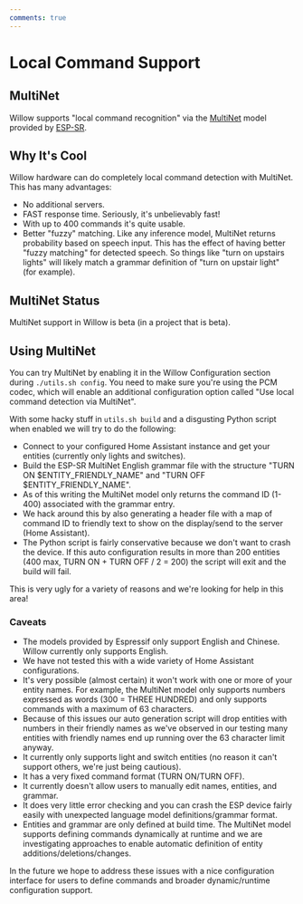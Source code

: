 ```yaml
---
comments: true
---
```


# Local Command Support

## MultiNet

Willow supports "local command recognition" via the [MultiNet](https://docs.espressif.com/projects/esp-sr/en/latest/esp32s3/getting_started/readme.html) model provided by [ESP-SR](https://github.com/espressif/esp-sr).

## Why It's Cool

Willow hardware can do completely local command detection with MultiNet. This has many advantages:

- No additional servers.
- FAST response time. Seriously, it's unbelievably fast!
- With up to 400 commands it's quite usable.
- Better "fuzzy" matching. Like any inference model, MultiNet returns probability based on speech input. This has the effect of having better "fuzzy matching" for detected speech. So things like "turn on upstairs lights" will likely match a grammar definition of "turn on upstair light" (for example).

## MultiNet Status

MultiNet support in Willow is beta (in a project that is beta).

## Using MultiNet

You can try MultiNet by enabling it in the Willow Configuration section during ```./utils.sh config```. You need to make sure you're using the PCM codec, which will enable an additional configuration option called "Use local command detection via MultiNet".

With some hacky stuff in ```utils.sh build``` and a disgusting Python script when enabled we will try to do the following:

- Connect to your configured Home Assistant instance and get your entities (currently only lights and switches).
- Build the ESP-SR MultiNet English grammar file with the structure "TURN ON $ENTITY_FRIENDLY_NAME" and "TURN OFF $ENTITY_FRIENDLY_NAME".
- As of this writing the MultiNet model only returns the command ID (1-400) associated with the grammar entry.
- We hack around this by also generating a header file with a map of command ID to friendly text to show on the display/send to the server (Home Assistant).
- The Python script is fairly conservative because we don't want to crash the device. If this auto configuration results in more than 200 entities (400 max, TURN ON + TURN OFF / 2 = 200) the script will exit and the build will fail.

This is very ugly for a variety of reasons and we're looking for help in this area!

### Caveats

- The models provided by Espressif only support English and Chinese. Willow currently only supports English.
- We have not tested this with a wide variety of Home Assistant configurations.
- It's very possible (almost certain) it won't work with one or more of your entity names. For example, the MultiNet model only supports numbers expressed as words (300 = THREE HUNDRED) and only supports commands with a maximum of 63 characters.
- Because of this issues our auto generation script will drop entities with numbers in their friendly names as we've observed in our testing many entities with friendly names end up running over the 63 character limit anyway.
- It currently only supports light and switch entities (no reason it can't support others, we're just being cautious).
- It has a very fixed command format (TURN ON/TURN OFF).
- It currently doesn't allow users to manually edit names, entities, and grammar.
- It does very little error checking and you can crash the ESP device fairly easily with unexpected language model definitions/grammar format.
- Entities and grammar are only defined at build time. The MultiNet model supports defining commands dynamically at runtime and we are investigating approaches to enable automatic definition of entity additions/deletions/changes.

In the future we hope to address these issues with a nice configuration interface for users to define commands and broader dynamic/runtime configuration support.